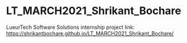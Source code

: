 # LT_MARCH2021_Shrikant_Bochare
LueurTech Software Solutions internship
project link: https://shrikantbochare.github.io/LT_MARCH2021_Shrikant_Bochare/
